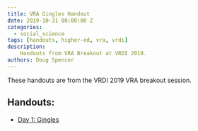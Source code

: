 ```yaml
---
title: VRA Gingles Handout
date: 2019-10-31 00:00:00 Z
categories:
  - social_science
tags: [handouts, higher-ed, vra, vrdi]
description:
    Handouts from VRA Breakout at VRDI 2019.
authors: Doug Spencer
---
```


These handouts are from the VRDI 2019 VRA breakout session.

## Handouts:
* [Day 1: Gingles](https://sites.tufts.edu/vrdi/files/2019/06/Gingles-handout.pdf)